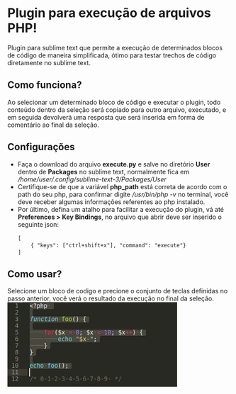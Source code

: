 # Plugin para execução de arquivos PHP!

Plugin para sublime text que permite a execução de determinados blocos de código de maneira simplificada, ótimo para testar trechos de código diretamente no sublime text.

## Como funciona?

Ao selecionar um determinado bloco de código e executar o plugin, todo conteúdo dentro da seleção será copiado para outro arquivo, executado, e em seguida devolverá uma resposta que será inserida em forma de comentário ao final da seleção.

## Configurações
- Faça o download do arquivo **execute.py** e salve no diretório **User** dentro de **Packages** no sublime text, normalmente fica em */home/user/.config/sublime-text-3/Packages/User*
- Certifique-se de que a variável **php_path** está correta de acordo com o path do seu php, para confirmar digite */usr/bin/php -v* no terminal, você deve receber algumas informações referentes ao php instalado.
- Por último, defina um atalho para facilitar a execução do plugin, vá até **Preferences > Key Bindings**, no arquivo que abrir deve ser inserido o seguinte json:
	```
	[
	    { "keys": ["ctrl+shift+x"], "command": "execute"}
    ]
	```
## Como usar?

Selecione um bloco de codigo e precione o conjunto de teclas definidas no passo anterior, você verá o resultado da execução no final da seleção.  
![alt text](https://github.com/AndMorMat/php-execute-plugin/blob/main/77a81e33-0442-4f09-a99c-2dbd85f75957.jpeg?raw=true)
